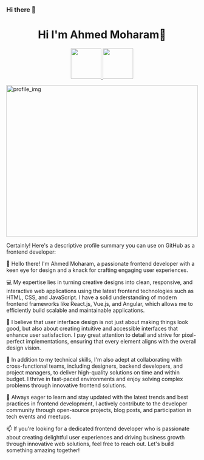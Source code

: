 ### Hi there 👋

<h1 align="center">Hi I'm Ahmed Moharam👋</h1>
<p align="center">
  <a href="https://www.linkedin.com/in/ahmed-moharam-2b70a928b/">
    <img width="80px" src="https://img.freepik.com/premium-vector/3d-linkedin-logo-social-media-icon-button_92086-549.jpg?w=740" />
  </a>
  <a href="https://www.facebook.com/ahmed.moharam.1485/">
    <img  width="80px" src="https://img.freepik.com/free-psd/3d-icon-social-media-app_23-2150049579.jpg?t=st=1713108311~exp=1713111911~hmac=36fdbf3a13bd870e489d1bccfe0652d1ded7508f3ba9e334a136cd770ed4439e&w=740" />
  </a>
</p>
<img src="https://img.freepik.com/free-photo/programming-background-collage_23-2149901783.jpg?w=996&t=st=1713108007~exp=1713108607~hmac=5be8b5dffa660fc04010f90cf884bae53b25066c3d67d8d5b690037e55f247dd" height="400px" width="100%" alt="profile_img" />


Certainly! Here's a descriptive profile summary you can use on GitHub as a frontend developer:

👋 Hello there! I'm Ahmed Moharam, a passionate frontend developer with a keen eye for design and a knack for crafting engaging user experiences.

💻 My expertise lies in turning creative designs into clean, responsive, and interactive web applications using the latest frontend technologies such as HTML, CSS, and JavaScript. I have a solid understanding of modern frontend frameworks like React.js, Vue.js, and Angular, which allows me to efficiently build scalable and maintainable applications.

🎨 I believe that user interface design is not just about making things look good, but also about creating intuitive and accessible interfaces that enhance user satisfaction. I pay great attention to detail and strive for pixel-perfect implementations, ensuring that every element aligns with the overall design vision.

🔧 In addition to my technical skills, I'm also adept at collaborating with cross-functional teams, including designers, backend developers, and project managers, to deliver high-quality solutions on time and within budget. I thrive in fast-paced environments and enjoy solving complex problems through innovative frontend solutions.

🌱 Always eager to learn and stay updated with the latest trends and best practices in frontend development, I actively contribute to the developer community through open-source projects, blog posts, and participation in tech events and meetups.

📫 If you're looking for a dedicated frontend developer who is passionate about creating delightful user experiences and driving business growth through innovative web solutions, feel free to reach out. Let's build something amazing together!
